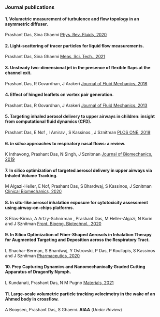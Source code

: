 ### Journal publications 

#### 1. Volumetric measurement of turbulence and flow topology in an asymmetric diffuser. <br>
Prashant Das, Sina Ghaemi [Phys. Rev. Fluids, 2020](https://doi.org/10.1103/PhysRevFluids.5.114605)      <br>
        
#### 2. Light-scattering of tracer particles for liquid flow measurements. <br>
Prashant Das, Sina Ghaemi [Meas. Sci. Tech., 2021](https://doi.org/10.1088/1361-6501/abf25c)  <br>

#### 3. Unsteady two-dimensional jet in the presence of flexible flaps at the channel exit. <br>
Prashant Das, R Govardhan, J Arakeri [Journal of Fluid Mechanics, 2018](https://doi.org/10.1017/jfm.2018.230)  <br>

#### 4. Effect of hinged leaflets on vortex pair generation.  <br>
Prashant Das, R Govardhan, J Arakeri  [Journal of Fluid Mechanics, 2013](https://doi.org/10.1017/jfm.2013.356)

#### 5. Targeting  inhaled aerosol delivery to upper airways in children: insight from computational fluid dynamics (CFD). <br>
Prashant Das, E Nof , I Amirav , S Kassinos , J Sznitman [PLOS ONE, 2018](https://doi.org/10.1371/journal.pone.0207711)  <br>

#### 6. *In silico* approaches to respiratory nasal flows: a review.  <br>
K Inthavong, Prashant Das, N Singh,  J Sznitman [Journal of Biomechanics, 2019](https://doi.org/10.1016/j.jbiomech.2019.109434)  <br>

#### 7. In silico optimization of targeted aerosol delivery in upper airways via Inhaled Volume Tracking.  <br>
M Algazi-Heller, E Nof, Prashant Das, S Bhardwaj, S Kassinos, J Sznitman [Clinical Biomechanics, 2020](https://doi.org/10.1016/j.clinbiomech.2020.105138)  <br>
        
#### 8. In situ-like aerosol inhalation exposure for cytotoxicity assessment using airway-on-chips platforms.  <br>
S Elias-Kirma, A Artzy-Schnirman , Prashant Das,  M Heller-Algazi, N Korin  and  J  Sznitman [Front. Bioeng. Biotechnol., 2020](https://doi.org/10.3389/fbioe.2020.00091) <br>

#### 9. In Silico Optimization of Fiber-Shaped Aerosols in Inhalation Therapy for Augmented Targeting and Deposition across the Respiratory Tract. <br>
L Shachar-Berman, S Bhardwaj, Y Ostrovski, P Das, P Koullapis, S Kassinos and J Sznitman [Pharmaceutics, 2020](https://doi.org/10.3390/pharmaceutics12030230)  <br> 

#### 10. Prey Capturing Dynamics and Nanomechanically Graded Cutting Apparatus of Dragonfly Nymph.  <br>
L Kundanati, Prashant Das, N M Pugno [Materials, 2021](https://doi.org/10.3390/ma14030559)  <br>
 
#### 11. Large-scale volumetric particle tracking velocimetry in the wake of an Ahmed body in crossflow. <br>
A Booysen, Prashant Das, S Ghaemi. **AIAA** (*Under Review*)  <br>

